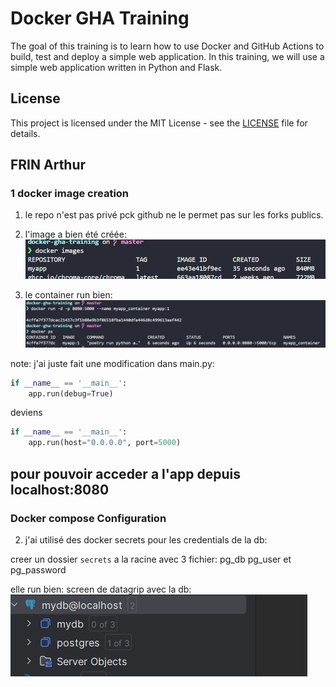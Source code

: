# Docker GHA Training

The goal of this training is to learn how to use Docker and GitHub Actions to build, test and deploy a simple web application. In this training, we will use a simple web application written in Python and Flask.

## License

This project is licensed under the MIT License - see the [LICENSE](LICENSE) file for details.

## FRIN Arthur

### 1 docker image creation
1. le repo n'est pas privé pck github ne le permet pas sur les forks publics.

3. l'image a bien été créée: ![Docker image list](./screenshots/image.png)

5. le container run bien: ![Docker container](./screenshots/container-running.png)

note: j'ai juste fait une modification dans main.py:
```py
if __name__ == '__main__':
    app.run(debug=True)
```
deviens
```py
if __name__ == '__main__':
    app.run(host="0.0.0.0", port=5000)
```

pour pouvoir acceder a l'app depuis localhost:8080
---

### Docker compose Configuration

2. j'ai utilisé des docker secrets pour les credentials de la db:

creer un dossier `secrets` a la racine avec 3 fichier: pg_db pg_user et pg_password

elle run bien: screen de datagrip avec la db: ![DB connection](./screenshots/db_connection.png)




